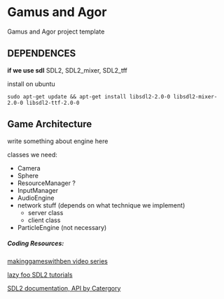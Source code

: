 Gamus and Agor
================================

Gamus and Agor project template

DEPENDENCES
--------------------------------

<b>if we use sdl</b> SDL2, SDL2_mixer, SDL2_tff

install on ubuntu
```{}
sudo apt-get update && apt-get install libsdl2-2.0-0 libsdl2-mixer-2.0-0 libsdl2-ttf-2.0-0
```

Game Architecture
-------------------------------
write something about engine here

classes we need:
 * Camera
 * Sphere
 * ResourceManager ?
 * InputManager
 * AudioEngine
 * network stuff (depends on what technique we implement)
    * server class
    * client class
 * ParticleEngine (not necessary)

##### Coding Resources:

[makinggameswithben video series](https://www.youtube.com/watch?v=FxCC9Ces1Yg&list=PLSPw4ASQYyymu3PfG9gxywSPghnSMiOAW "makinggameswithben video series")

[lazy foo SDL2 tutorials](http://lazyfoo.net/tutorials/SDL/01_hello_SDL/linux/index.php)

[SDL2 documentation, API by Catergory](https://wiki.libsdl.org/APIByCategory)
